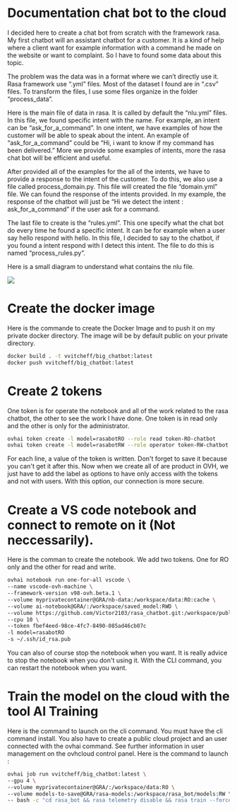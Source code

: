 # Documentation chat bot to the cloud

I decided here to create a chat bot from scratch with the framework rasa. My first chatbot will an assistant chatbot for a customer. It is a kind of help where a client want for example information with a command he made on the website or want to complaint. So I have to found some data about this topic. 

The problem was the data was in a format where we can’t directly use it. Rasa framework use “.yml” files. Most of the dataset I found are in “.csv” files. To transform the files, I use some files organize in the folder “process_data”. 

Here is the main file of data in rasa. It is called by default the “nlu.yml” files. In this file, we found specific intent with the name. For example, an intent can be “ask_for_a_command”. In one intent, we have examples of how the customer will be able to speak about the intent. An example of “ask_for_a_command” could be “Hi, i want to know if my command has been delivered.” More we provide some examples of intents, more the rasa chat bot will be efficient and useful. 

After provided all of the examples for the all of the intents, we have to provide a response to the intent of the customer. To do this, we also use a file called process_domain.py. This file will created the file “domain.yml” file. We can found the response of the intents provided. In my example, the response of the chatbot will just be “Hi we detect the intent : ask_for_a_command” if the user ask for a command. 

The last file to create is the “rules.yml”. This one specify what the chat bot do every time he found a specific intent. It can be for example when a user say hello respond with hello. In this file, I decided to say to the chatbot, if you found a intent respond with I detect this intent. The file to do this is named “process_rules.py”. 

Here is a small diagram to understand what contains the nlu file.

[![](https://mermaid.ink/img/pako:eNpVkdtqwkAQhl9l2KsW1La3QRSPILS9sSdIRCbupFncQ9hsqqn67h2NtXZgYZmZ_5vTTqycJBGJT49FDi_jxALbIH5-fO3URkOmNC2g3e7tR84GVLbcw_BmZgPZABEMyvUyc36Jy5UzBq28bQDDk2SqfBmAtmgKTXsYxzPYIOuCg7V1G-jepb6nMjA1nOWNK8cSUiILkrT6Ik9ycY3tsMHklzqJR2ihdhUE0hoMNQxm2sqk5MFlF3r_H-cj5H_NTeP3nCsB8mNtmTsqod9lEszAoCQIOV1AGnmwDdG6sxAtYcgbVJLXuDvyE8GphhIR8VdShpUOiWhdhd7QK0w1lcecXdNTIjLe8Fx9n4UP98U2EU3skNgD18EquHltVyIKvqKWqAqJgcYK-XpGRBnqkr0kVXD-qbnr6byHHwI1oAA)](https://mermaid.live/edit#pako:eNpVkdtqwkAQhl9l2KsW1La3QRSPILS9sSdIRCbupFncQ9hsqqn67h2NtXZgYZmZ_5vTTqycJBGJT49FDi_jxALbIH5-fO3URkOmNC2g3e7tR84GVLbcw_BmZgPZABEMyvUyc36Jy5UzBq28bQDDk2SqfBmAtmgKTXsYxzPYIOuCg7V1G-jepb6nMjA1nOWNK8cSUiILkrT6Ik9ycY3tsMHklzqJR2ihdhUE0hoMNQxm2sqk5MFlF3r_H-cj5H_NTeP3nCsB8mNtmTsqod9lEszAoCQIOV1AGnmwDdG6sxAtYcgbVJLXuDvyE8GphhIR8VdShpUOiWhdhd7QK0w1lcecXdNTIjLe8Fx9n4UP98U2EU3skNgD18EquHltVyIKvqKWqAqJgcYK-XpGRBnqkr0kVXD-qbnr6byHHwI1oAA)

# Create the docker image

Here is the commande to create the Docker Image and to push it on my private docker directory. The image will be by default public on your private directory.

```bash
docker build . -t vvitcheff/big_chatbot:latest
docker push vvitcheff/big_chatbot:latest
```

# Create 2 tokens 

One token is for operate the notebook and all of the work related to the rasa chatbot, the other to see the work I have done. One token is in read only and the other is only for the administrator. 

```bash
ovhai token create -l model=rasabotRO --role read token-RO-chatbot
ovhai token create -l model=rasabotRW --role operator token-RW-chatbot
```

For each line, a value of the token is written. Don't forget to save it because you can't get it after this. Now when we create all of are product in OVH, we just have to add the label as options to have only access with the tokens and not with users. With this option, our connection is more secure. 

# Create a VS code notebook and connect to remote on it (Not neccessarily). 

Here is the comman to create the notebook. We add two tokens. One for RO only and the other for read and write. 

```bash
ovhai notebook run one-for-all vscode \
--name vscode-ovh-machine \
--framework-version v98-ovh.beta.1 \
--volume myprivatecontainer@GRA/nb-data:/workspace/data:RO:cache \
--volume ai-notebook@GRA/:/workspace/saved_model:RWD \
--volume https://github.com/Victor2103/rasa_chatbot.git:/workspace/public-repo-git:RO \
--cpu 10 \
--token fbef4eed-98ce-4fc7-8490-085ad46cb07c
-l model=rasabotRO
-s ~/.ssh/id_rsa.pub
```

You can also of course stop the notebook when you want. It is really advice to stop the notebook when you don't using it. With the CLI command, you can restart the notebook when you want. 

# Train the model on the cloud with the tool AI Training

Here is the command to launch on the cli command. You must have the cli command install. You also have to create a public cloud project and an user connected with the ovhai command. See further information in user management on the ovhcloud control panel. Here is the command to launch :

```bash
ovhai job run vvitcheff/big_chatbot:latest \
--gpu 4 \
--volume myprivatecontainer@GRA/:/workspace/data:RO \
--volume models-to-save@GRA/rasa-models:/workspace/rasa_bot/models:RW \
-- bash -c "cd rasa_bot && rasa telemetry disable && rasa train --force --fixed-model-name customer-model"
```